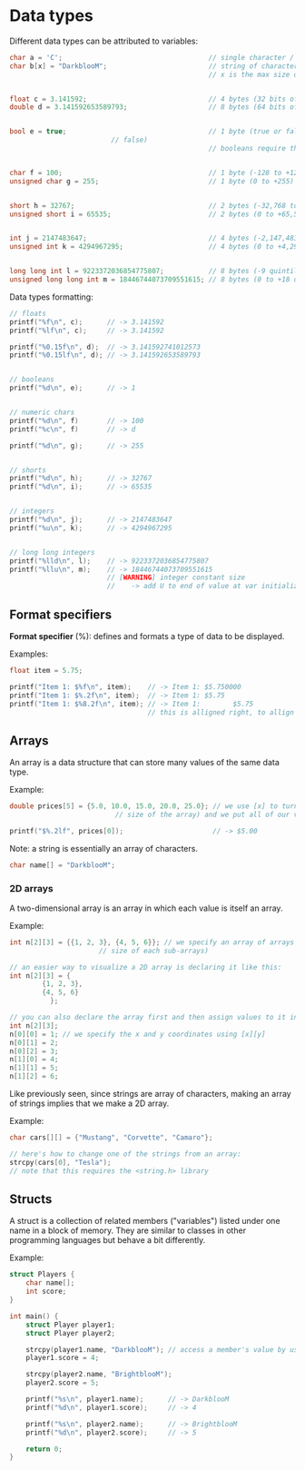 # Data types

Different data types can be attributed to variables:

```c
char a = 'C';                                    // single character / %c
char b[x] = "DarkblooM";                         // string of characters / %s
                                                 // x is the max size of the array in bytes


float c = 3.141592;                              // 4 bytes (32 bits of precision) 6 - 7 digits / %f
double d = 3.141592653589793;                    // 8 bytes (64 bits of precision) 15 - 16 digits / %lf


bool e = true;                                   // 1 byte (true or false) / %d (treated as integers, 1 being true and 0 being
						 // false)
                                                 // booleans require the <stdbool.h> library to be included


char f = 100;                                    // 1 byte (-128 to +127) / %d or %c
unsigned char g = 255;                           // 1 byte (0 to +255) / %d or %c


short h = 32767;                                 // 2 bytes (-32,768 to +32,767) / %d
unsigned short i = 65535;                        // 2 bytes (0 to +65,535) / %d


int j = 2147483647;                              // 4 bytes (-2,147,483,648 to +2,147,483,647) / %d
unsigned int k = 4294967295;                     // 4 bytes (0 to +4,294,967,295) / %u


long long int l = 9223372036854775807;           // 8 bytes (-9 quintillion to +9 quintillions) / %lld
unsigned long long int m = 18446744073709551615; // 8 bytes (0 to +18 quintillions) / %llu
```

Data types formatting:
```c
// floats
printf("%f\n", c);      // -> 3.141592
printf("%lf\n", c);     // -> 3.141592

printf("%0.15f\n", d);  // -> 3.141592741012573
printf("%0.15lf\n", d); // -> 3.141592653589793


// booleans
printf("%d\n", e);      // -> 1


// numeric chars
printf("%d\n", f)       // -> 100
printf("%c\n", f)       // -> d

printf("%d\n", g);      // -> 255


// shorts
printf("%d\n", h);      // -> 32767
printf("%d\n", i);      // -> 65535


// integers
printf("%d\n", j);      // -> 2147483647
printf("%u\n", k);      // -> 4294967295


// long long integers
printf("%lld\n", l);    // -> 9223372036854775807
printf("%llu\n", m);    // -> 18446744073709551615
                        // [WARNING] integer constant size
                        //    -> add U to end of value at var initialization
```

## Format specifiers

**Format specifier** (%): defines and formats a type of data to be displayed.

Examples:
```c
float item = 5.75;

printf("Item 1: $%f\n", item);    // -> Item 1: $5.750000
printf("Item 1: $%.2f\n", item);  // -> Item 1: $5.75
printf("Item 1: $%8.2f\n", item); // -> Item 1:        $5.75
                                  // this is alligned right, to allign left, replace 8 with -8

```

## Arrays

An array is a data structure that can store many values of  the same data type.

Example:

```c
double prices[5] = {5.0, 10.0, 15.0, 20.0, 25.0}; // we use [x] to turn the variable into an array (x being the optional maximum
						  // size of the array) and we put all of our values inside {}

printf("$%.2lf", prices[0]);                      // -> $5.00
```

Note: a string is essentially an array of characters.
```c
char name[] = "DarkblooM";
```

### 2D arrays

A two-dimensional array is an array in which each value is itself an array.

Example:

```c
int n[2][3] = {{1, 2, 3}, {4, 5, 6}}; // we specify an array of arrays with [x][y] (y being mandatory this time and defining the
				      // size of each sub-arrays)

// an easier way to visualize a 2D array is declaring it like this:
int n[2][3] = {
		{1, 2, 3},
		{4, 5, 6}
	      };

// you can also declare the array first and then assign values to it individually
int n[2][3];
n[0][0] = 1; // we specify the x and y coordinates using [x][y]
n[0][1] = 2;
n[0][2] = 3;
n[1][0] = 4;
n[1][1] = 5;
n[1][2] = 6;
```

Like previously seen, since strings are array of characters, making an array of strings implies that we make a 2D array.

Example:

```c
char cars[][] = {"Mustang", "Corvette", "Camaro"};

// here's how to change one of the strings from an array:
strcpy(cars[0], "Tesla");
// note that this requires the <string.h> library
```

## Structs

A struct is a collection of related members ("variables") listed under one name in a block of memory.
They are similar to classes in other programming languages but behave a bit differently.

Example:

```c
struct Players {
	char name[];
	int score;
}

int main() {
	struct Player player1;
	struct Player player2;

	strcpy(player1.name, "DarkblooM"); // access a member's value by using the struct name followed by a dot then its own name
	player1.score = 4;

	strcpy(player2.name, "BrightblooM");
	player2.score = 5;

	printf("%s\n", player1.name);      // -> DarkblooM
	printf("%d\n", player1.score);     // -> 4

	printf("%s\n", player2.name);      // -> BrightblooM
	printf("%d\n", player2.score);     // -> 5

	return 0;
}
```
